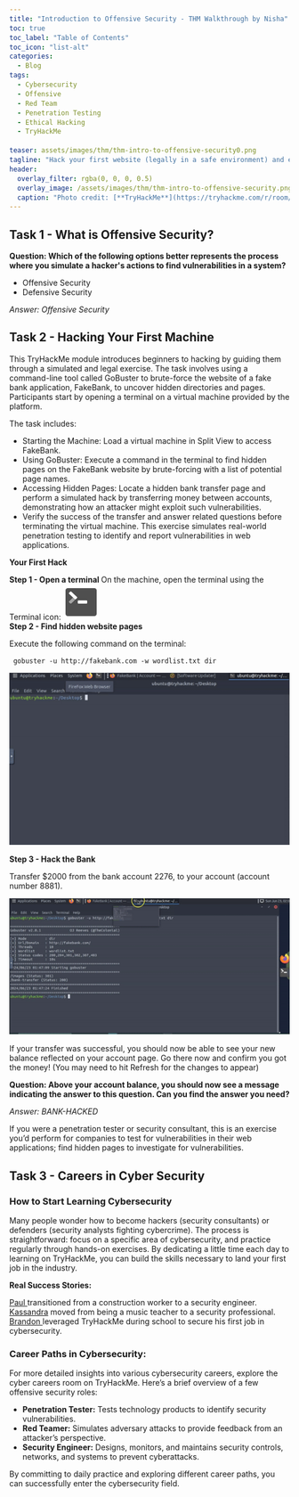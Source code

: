 ```yaml
---
title: "Introduction to Offensive Security - THM Walkthrough by Nisha"
toc: true
toc_label: "Table of Contents"
toc_icon: "list-alt"
categories:
  - Blog
tags:
  - Cybersecurity
  - Offensive
  - Red Team
  - Penetration Testing
  - Ethical Hacking
  - TryHackMe

teaser: assets/images/thm/thm-intro-to-offensive-security0.png  
tagline: "Hack your first website (legally in a safe environment) and experience an ethical hacker's job."
header:
  overlay_filter: rgba(0, 0, 0, 0.5)
  overlay_image: /assets/images/thm/thm-intro-to-offensive-security.png
  caption: "Photo credit: [**TryHackMe**](https://tryhackme.com/r/room/introtooffensivesecurity)"
---
```


## Task 1 - What is Offensive Security?

<strong> Question: Which of the following options better represents the process where you simulate a hacker's actions to find vulnerabilities in a system? </strong> <br>
<ul>
  <li>Offensive Security</li>
  <li>Defensive Security</li>

</ul>

<em>Answer: Offensive Security</em>  <br>

## Task 2 - Hacking Your First Machine

This TryHackMe module introduces beginners to hacking by guiding them through a simulated and legal exercise. The task involves using a command-line tool called GoBuster to brute-force the website of a fake bank application, FakeBank, to uncover hidden directories and pages. Participants start by opening a terminal on a virtual machine provided by the platform. <br>

The task includes: <br>
<ul>

  <li> Starting the Machine: Load a virtual machine in Split View to access FakeBank. </li>
  <li> Using GoBuster: Execute a command in the terminal to find hidden pages on the FakeBank website by brute-forcing with a list of potential page names. </li>
  <li> Accessing Hidden Pages: Locate a hidden bank transfer page and perform a simulated hack by transferring money between accounts, demonstrating how an attacker might exploit such vulnerabilities. </li>
  <li> Verify the success of the transfer and answer related questions before terminating the virtual machine. This exercise simulates real-world penetration testing to identify and report vulnerabilities in web applications. </li>
</ul>

<strong> Your First Hack </strong>


   <strong> Step 1 - Open a terminal </strong>
     On the machine, open the terminal using the Terminal icon:  <img src="/assets/images/thm/thm-introcyber-terminal-icon.png"> <br>
 <strong> Step 2 - Find hidden website pages </strong>

  Execute the following command on the terminal:

```
 gobuster -u http://fakebank.com -w wordlist.txt dir

 ```

<img src="/assets/images/thm/thm-gify-introcyber1.gif">

<p>
  <strong> Step 3 - Hack the Bank </strong>

  Transfer $2000 from the bank account 2276, to your account (account number 8881). <br>

<img src="/assets/images/thm/thm-introcyber2.gif">
</p>

If your transfer was successful, you should now be able to see your new balance reflected on your account page. Go there now and confirm you got the money! (You may need to hit Refresh for the changes to appear)<br>
<p>
<strong> Question: Above your account balance, you should now see a message indicating the answer to this question. Can you find the answer you need? </strong> <br>
  
<em>Answer: BANK-HACKED</em>
</p>

If you were a penetration tester or security consultant, this is an exercise you’d perform for companies to test for vulnerabilities in their web applications; find hidden pages to investigate for vulnerabilities. <br>

## Task 3 - Careers in Cyber Security

<H3> How to Start Learning Cybersecurity </H3>
Many people wonder how to become hackers (security consultants) or defenders (security analysts fighting cybercrime). The process is straightforward: focus on a specific area of cybersecurity, and practice regularly through hands-on exercises. By dedicating a little time each day to learning on TryHackMe, you can build the skills necessary to land your first job in the industry. <br>
<p>
<strong>Real Success Stories: </strong><br>

<a href="https://tryhackme.com/resources/blog/construction-worker-to-security-engineer-how-paul-used-tryhackme-to-land-his-first-job-in-security" target="_blank">Paul </a> transitioned from a construction worker to a security engineer. <br>
<a href="https://tryhackme.com/resources/blog/the-teacher-becomes-the-student" target="_blank">Kassandra</a> moved from being a music teacher to a security professional. <br>
<a href="https://tryhackme.com/resources/blog/brandons-success-story" target="_blank">Brandon </a>leveraged TryHackMe during school to secure his first job in cybersecurity. <br>

<H3> Career Paths in Cybersecurity:</H3>
For more detailed insights into various cybersecurity careers, explore the cyber careers room on TryHackMe. Here’s a brief overview of a few offensive security roles:<br>
<ul>
  <li> <strong>Penetration Tester:</strong> Tests technology products to identify security vulnerabilities. </li>
  <li> <strong>Red Teamer:</strong> Simulates adversary attacks to provide feedback from an attacker’s perspective.</li>
  <li> <strong>Security Engineer:</strong> Designs, monitors, and maintains security controls, networks, and systems to prevent cyberattacks. </li>
</ul>

By committing to daily practice and exploring different career paths, you can successfully enter the cybersecurity field.

